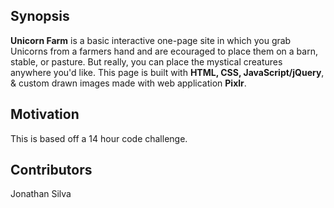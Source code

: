 ## Synopsis
**Unicorn Farm** is a basic interactive one-page site in which you grab Unicorns from a farmers hand and are ecouraged to place them on a barn, stable, or pasture. But really, you can place the mystical creatures anywhere you'd like. This page is built with **HTML, CSS, JavaScript/jQuery**, & custom drawn images made with web application **Pixlr**.

## Motivation
This is based off a 14 hour code challenge. 

## Contributors
Jonathan Silva 

